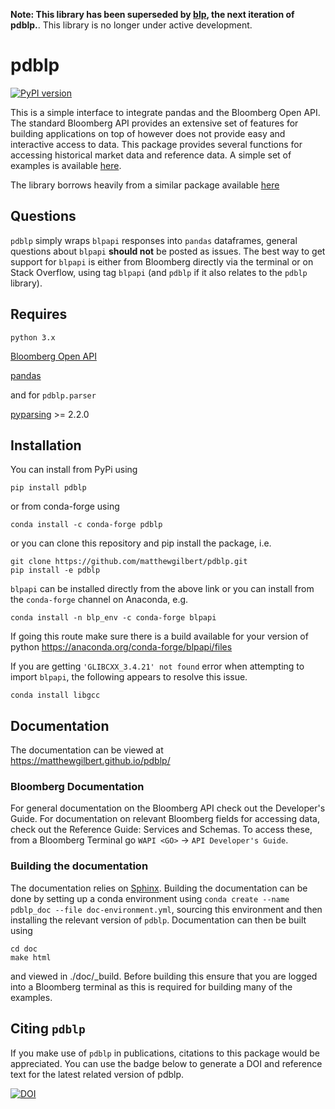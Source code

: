 **Note: This library has been superseded by [blp](https://github.com/matthewgilbert/blp), the next iteration of pdblp.**. This library is no longer under active development.

pdblp
=====
[![PyPI version](https://badge.fury.io/py/pdblp.svg)](https://badge.fury.io/py/pdblp)

This is a simple interface to integrate pandas and the Bloomberg Open API.
The standard Bloomberg API provides an extensive set of features for building
applications on top of however does not provide easy and interactive access to
data. This package provides several functions for accessing historical market
data and reference data. A simple set of examples is available
[here](https://matthewgilbert.github.io/pdblp/tutorial.html).

The library borrows heavily from a similar package available
[here](https://github.com/kyuni22/pybbg)

## Questions

`pdblp` simply wraps `blpapi` responses into `pandas` dataframes, general
questions about `blpapi` **should not** be posted as issues. The best way to get
support for `blpapi` is either from Bloomberg directly via the terminal or on
Stack Overflow, using tag `blpapi` (and `pdblp` if it also relates to the `pdblp` 
library).

## Requires

`python 3.x`

[Bloomberg Open API](http://www.bloomberglabs.com/api/)

[pandas](http://pandas.pydata.org/)

and for `pdblp.parser`

[pyparsing](https://pythonhosted.org/pyparsing/) >= 2.2.0

## Installation
You can install from PyPi using

```
pip install pdblp
```

or from conda-forge using

```
conda install -c conda-forge pdblp
```

or you can clone this repository and pip install the package, i.e.

```
git clone https://github.com/matthewgilbert/pdblp.git
pip install -e pdblp
```

`blpapi` can be installed directly from the above link or you can install from
the `conda-forge` channel on Anaconda, e.g.

```
conda install -n blp_env -c conda-forge blpapi
```

If going this route make sure there is a build available for your version of
python https://anaconda.org/conda-forge/blpapi/files

If you are getting `'GLIBCXX_3.4.21' not found` error when attempting to import
`blpapi`, the following appears to resolve this issue.

```
conda install libgcc
```

## Documentation

The documentation can be viewed at https://matthewgilbert.github.io/pdblp/

### Bloomberg Documentation

For general documentation on the Bloomberg API check out the Developer's Guide.
For documentation on relevant Bloomberg fields for accessing data, check out
the Reference Guide: Services and Schemas. To access these, from a
Bloomberg Terminal go `WAPI <GO>` -> `API Developer's Guide`.

### Building the documentation

The documentation relies on [Sphinx](http://www.sphinx-doc.org/en/master/).
Building the documentation can be done by setting up a conda environment using
`conda create --name pdblp_doc --file doc-environment.yml`, sourcing this
environment and then installing the relevant version of `pdblp`. Documentation
can then be built using

```
cd doc
make html
```

and viewed in ./doc/_build. Before building this ensure that you are
logged into a Bloomberg terminal as this is required for building many of the
examples.

## Citing `pdblp`

If you make use of `pdblp` in publications, citations to this package would be
appreciated. You can use the badge below to generate a DOI and reference text
for the latest related version of pdblp.

[![DOI](https://zenodo.org/badge/DOI/10.5281/zenodo.2529925.svg)](https://doi.org/10.5281/zenodo.2529925)
